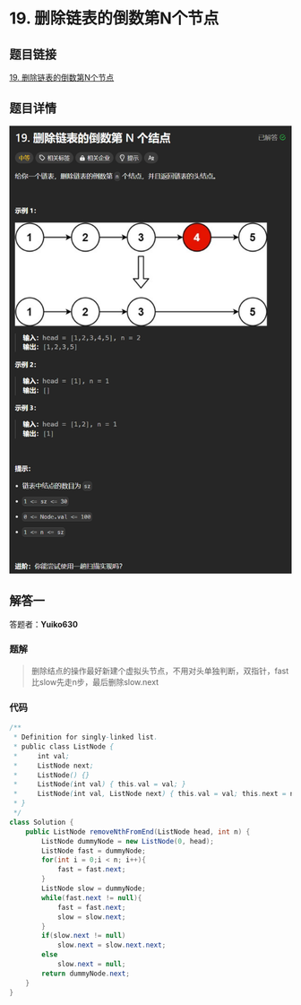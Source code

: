 # 19. 删除链表的倒数第N个节点
## 题目链接  
[19. 删除链表的倒数第N个节点](https://leetcode.cn/problems/remove-nth-node-from-end-of-list/description/)
## 题目详情
![题目图片](Img/19.png)

## 解答一
答题者：**Yuiko630**

### 题解
>删除结点的操作最好新建个虚拟头节点，不用对头单独判断，双指针，fast比slow先走n步，最后删除slow.next

### 代码
``` Java
/**
 * Definition for singly-linked list.
 * public class ListNode {
 *     int val;
 *     ListNode next;
 *     ListNode() {}
 *     ListNode(int val) { this.val = val; }
 *     ListNode(int val, ListNode next) { this.val = val; this.next = next; }
 * }
 */
class Solution {
    public ListNode removeNthFromEnd(ListNode head, int n) {
        ListNode dummyNode = new ListNode(0, head);
        ListNode fast = dummyNode;
        for(int i = 0;i < n; i++){
            fast = fast.next;
        }
        ListNode slow = dummyNode;
        while(fast.next != null){
            fast = fast.next;
            slow = slow.next;
        }
        if(slow.next != null)
            slow.next = slow.next.next;
        else
            slow.next = null;
        return dummyNode.next;
    }
}
```